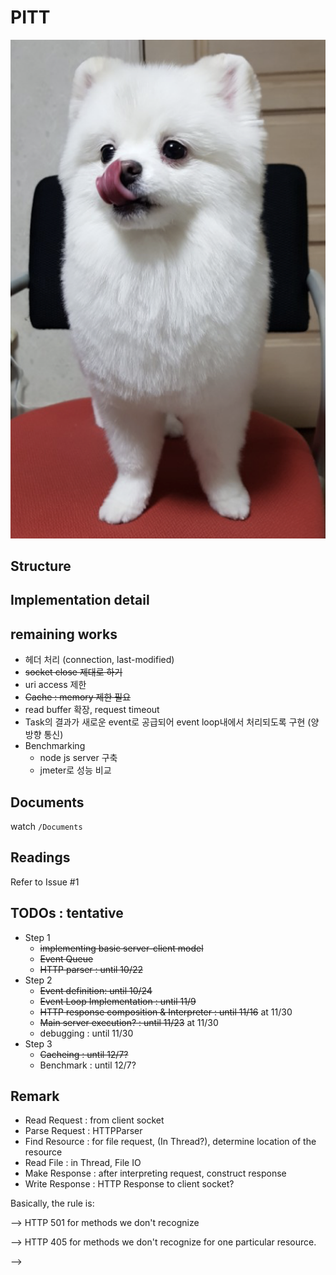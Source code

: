 # PITT

![logo](Logo.png)

## Structure

## Implementation detail

## remaining works
 - 헤더 처리 (connection, last-modified)
 - ~~socket close 제대로 하기~~
 - uri access 제한
 - ~~Cache : memory 제한 필요~~
 - read buffer 확장, request timeout
 - Task의 결과가 새로운 event로 공급되어 event loop내에서 처리되도록 구현 (양방향 통신)
 - Benchmarking
    - node js server 구축
    - jmeter로 성능 비교


## Documents
watch `/Documents`

## Readings
Refer to Issue #1

## TODOs : tentative
* Step 1
  - ~~implementing basic server-client model~~
  - ~~Event Queue~~
  - ~~HTTP parser : until 10/22~~
* Step 2
  - ~~Event definition: until 10/24~~
  - ~~Event Loop Implementation : until 11/9~~
  - ~~HTTP response composition & Interpreter : until 11/16~~ at 11/30
  - ~~Main server execution? : until 11/23~~ at 11/30
  - debugging : until 11/30
* Step 3
  - ~~Cacheing : until 12/7?~~
  - Benchmark : until 12/7?


## Remark
  * Read Request : from client socket
  * Parse Request : HTTPParser
  * Find Resource : for file request, (In Thread?), determine location of the resource
  * Read File : in Thread, File IO
  * Make Response : after interpreting request, construct response
  * Write Response : HTTP Response to client socket?

<!--## FLOW-->
<!--in main(event loop),-->
<!--if readable : parse string. enqueue that into event-->
<!--if writable : ???-->
<!--dequeued event case, run HTTPInterpreter. create_response -> respond : socket.write occurs in respond-->
<!--NON_IO : direct response message return!-->
<!--IO : open file, etc... then response message. may result in continuation-->
<!--continuation : file is already open. just write body message. may result in another continuation-->
<!--finished : done. nothing to process more-->

<!--MainServer : only reads inputs from client sockets (then enQ to EQ). calls Eventloop.start().-->
<!--EventLoop : Thread-using class. process events from EQ.dQ-->


<!--## Summary  ~~연수 마크다운 배운 기념으로 ~~-->
<!--* `HTTPParser` : parse HTTP request string(buffer) into `Event`. preprocess into `IO` or `NON_IO`-->
<!--* `Event` : `IO` or `NON_IO`.-->
<!--* HTTPInterpreter : interpret parsed HTTP Request & return HTTP Response-->
  <!--- contained in main thread, and supplementary Thread Pool-->
  <!--- return HTTP Response to the client-->

<!--* `EventLoop` : Event Loop Architecture. exploits `HTTPParser`, `HTTPInterpreter`-->
<!--- contains EventQueue.-->
<!--+ EventQueue : simple Non-blocking Queue (ADT) that contains `Event`-->
<!--- if dequeued NON_IO `Event`-->
<!--+ dispatch the Event to the Thread Pool (Worker Thread).-->
<!--+ HTTP Response is returned to client by Worker Thread.-->
<!--- if dequeued IO `Event`,-->
<!--+ main thread processes HTTP Response to the client.-->

<!--* 현재 제작시 고려해야 할 사항 : 평가표를 기준으로-->
<!--- event loop내에서 처리하기에 적절하지 않은 Task에 대해서 이해하고 이를 Thread pool에 맡겨서 처리하였고 Task의 결과가 새로운 event로 공급되어   event loop내에서 처리되도록 구현했다. (양방향 통신) -> 아마 이부분이 다시 피니시 된 것도 루프에 넣으라는 의미인가 싶은데, 아니면 컨티뉴만 넣으라는 말인 것 같기도 함.-->
<!--- Web Browser가 보낸 http request header를 파싱하고 Method, URI, Protocol에 대한 정보를 추출하였으며 'Connection' header에 대한 동작을 구현하였다.-->
<!--또한 http request header의 크기가 사실상 무한히 커질 수 있음을 이해하고 이를 적절히 제한하여 Memory 관련 문제를 회피하기 위한 구현을 하였다. ->현재 이 부분이 잘 구현되어있는지 모르겠음. (헤더 크기가 커질때 이걸 어떻게 처리해야 할 지 고민을 좀 더 해봐야 할 것 같음.)-->


<!--## Remark-->
<!--* DMA : file이 커야 효율 나옴-->
<!--* 501 vs 405-->
<!-->Basically, the rule is: <p>-->
<!-->HTTP 501 for methods we don't recognize <p>-->
<!-->HTTP 405 for methods we don't recognize for one particular resource. <p>-->

<!--- once the socketchannel is closed, it never will be recovered-->